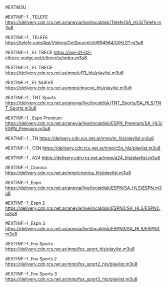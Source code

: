 #EXTM3U

#EXTINF:-1 , TELEFE 
https://delivery.cdn.rcs.net.ar/anevia/live/localdisk/Telefe/SA_HLS/Telefe.m3u8

#EXTINF:-1 , TELEFE 
https://telefe.com/Api/Videos/GetSourceUrl/694564/0/HLS?.m3u8

#EXTINF:-1 , EL TRECE 
https://live-01-02-eltrece.vodgc.net/eltrecetv/index.m3u8

#EXTINF:-1 , EL TRECE 
https://delivery.cdn.rcs.net.ar/mnp/el13_hls/playlist.m3u8

#EXTINF:-1 , EL NUEVE 
https://delivery.cdn.rcs.net.ar/mnp/elnueve_hls/playlist.m3u8

#EXTINF:-1 , TNT Sports
https://delivery.cdn.rcs.net.ar/anevia/live/localdisk/TNT_Sports/SA_HLS/TNT_Sports.m3u8

#EXTINF:-1 , Espn Premium
https://delivery.cdn.rcs.net.ar/anevia/live/localdisk/ESPN_Premium/SA_HLS/ESPN_Premium.m3u8

#EXTINF:-1 , TN
https://delivery.cdn.rcs.net.ar/mnp/tn_hls/playlist.m3u8

#EXTINF:-1 , C5N
https://delivery.cdn.rcs.net.ar/mnp/c5n_hls/playlist.m3u8

#EXTINF:-1 , A24
https://delivery.cdn.rcs.net.ar/mnp/a24_hls/playlist.m3u8

#EXTINF:-1 ,Cronica
https://delivery.cdn.rcs.net.ar/mnp/cronica_hls/playlist.m3u8

#EXTINF:-1 ,Espn
https://delivery.cdn.rcs.net.ar/anevia/live/localdisk/ESPN/SA_HLS/ESPN.m3u8

#EXTINF:-1 ,Espn 2
https://delivery.cdn.rcs.net.ar/anevia/live/localdisk/ESPN2/SA_HLS/ESPN2.m3u8

#EXTINF:-1 ,Espn 3
https://delivery.cdn.rcs.net.ar/anevia/live/localdisk/ESPN3/SA_HLS/ESPN3.m3u8

#EXTINF:-1 ,Fox Sports
https://delivery.cdn.rcs.net.ar/mnp/fox_sport_hls/playlist.m3u8

#EXTINF:-1 ,Fox Sports 2
https://delivery.cdn.rcs.net.ar/mnp/fox_sport2_hls/playlist.m3u8

#EXTINF:-1 ,Fox Sports 3
https://delivery.cdn.rcs.net.ar/mnp/fox_sport3_hls/playlist.m3u8








